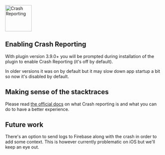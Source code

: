 <img src="https://raw.githubusercontent.com/EddyVerbruggen/nativescript-plugin-firebase/master/docs/images/features/crash.png" height="85px" alt="Crash Reporting"/>

## Enabling Crash Reporting
With plugin version 3.9.0+ you will be prompted during installation of the plugin to enable Crash Reporting (it's off by default).

In older versions it was on by default but it may slow down app startup a bit so now it's disabled by default.

## Making sense of the stacktraces
Please read [the official docs](https://firebase.google.com/docs/crash/)
on what Crash reporting is and what you can do to have a better experience.

## Future work
There's an option to send logs to Firebase along with the crash in order
to add some context. This is however currently problematic on iOS but we'll keep an eye out.